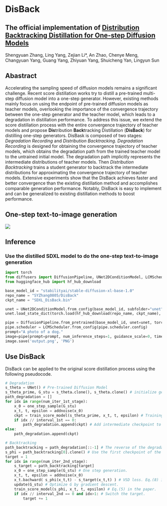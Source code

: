 # DisBack
## The official implementation of [Distribution Backtracking Distillation for One-step Diffusion Models](https://github.com/SYZhang0805/DisBack)
Shengyuan Zhang, Ling Yang, Zejian Li*, An Zhao, Chenye Meng, Changyuan Yang, Guang Yang, Zhiyuan Yang, Shuicheng Yan, Lingyun Sun

## Abastract
Accelerating the sampling speed of diffusion models remains a significant challenge. Recent score distillation works try to distill a pre-trained multi-step diffusion model into a one-step generator. 
However, existing methods mainly focus on using the endpoint of pre-trained diffusion models as teacher models, overlooking the importance of the convergence trajectory between the one-step generator and the teacher model, which leads to a degradation in distillation performance.
To address this issue, we extend the score distillation process with the entire convergence trajectory of teacher models and propose **Dis**tribution **Back**tracking Distillation (**DisBack**) for distilling one-step generators. DisBask is composed of two stages: _Degradation Recording_ and _Distribution Backtracking_. 
_Degradation Recording_ is designed for obtaining the convergence trajectory of teacher models, which obtains the degradation path from the trained teacher model to the untrained initial model. 
The degradation path implicitly represents the intermediate distributions of teacher models.
Then _Distribution Backtracking_ trains a student generator to backtrack the intermediate distributions for approximating the convergence trajectory of teacher models.
Extensive experiments show that the DisBack achieves faster and better convergence than the existing distillation method and accomplishes comparable generation performance.
Notably, DisBack is easy to implement and can be generalized to existing distillation methods to boost performance.

## One-step text-to-image generation
![](https://github.com/SYZhang0805/DisBack/blob/main/samples/samples1.png)

## Inference
### Use the distilled SDXL model to do the one-step text-to-image generation
```python
import torch
from diffusers import DiffusionPipeline, UNet2DConditionModel, LCMScheduler
from huggingface_hub import hf_hub_download

base_model_id = "stabilityai/stable-diffusion-xl-base-1.0"
repo_name = "SYZhang0805/DisBack"
ckpt_name = "SDXL_DisBack.bin"

unet = UNet2DConditionModel.from_config(base_model_id, subfolder="unet").to("cuda", torch.float16)
unet.load_state_dict(torch.load(hf_hub_download(repo_name, ckpt_name), map_location="cuda"))

pipe = DiffusionPipeline.from_pretrained(base_model_id, unet=unet, torch_dtype=torch.float16, use_safetensors=True, variant="fp16").to("cuda")
pipe.scheduler = LCMScheduler.from_config(pipe.scheduler.config)
prompt="A photo of a dog." 
image=pipe(prompt=prompt, num_inference_steps=1, guidance_scale=0, timesteps=[399], height=1024, width=1024).images[0]
image.save('output.png', 'PNG')
```

## Use DisBack
DisBack can be applied to the original score distillation process using the following pseudocode.

```python
# Degradation
s_theta = UNet() # Pre-trained Diffusion Model
s_theta_prime, G_stu = s_theta.clone(), s_theta.clone() # initialize generator and the beginning of the degradation path.
path_degradation = []
for idx in range(num_iter_1st_stage):
	x_0 = one_step_sample(G_stu)
	x_t, t, epsilon = addnoise(x_0)
	ckpt = train_score_model(s_theta_prime, x_t, t, epsilon) # Training strategy depends on the type of pre-trained model used. Eq.(7) in the paper.
	if idx // interval_1st == 0:
		path_degradation.append(ckpt) # Add intermediate checkpoint to the degradation path.
else:
	path_degradation.append(ckpt)

# Backtracking 
path_backtracking = path_degradation[::-1] # The reverse of the degradation path is viewed as the convergence trajectory.
s_phi = path_backtracking[0].clone() # Use the first checkpoint of the convergence trajectory as the initial s_phi.
target = 1
for idx in range(num_iter_2nd_stage):
	s_target = path_backtracking[target]
	x_0 = one_step_sample(G_stu) # One step generation.
	x_t, t, epsilon = addnoise(x_0)
	x_t.bachward( s_phi(x_t,t) - s_target(x_t,t) ) # VSD loss. Eq.(8) in the paper.
	update(G_stu) # Optimize G by gradient descent.
	train_score_model(s_phi, x_t, t, epsilon) # Eq.(5) in the paper.
	if idx // interval_2nd == 0 and idx>1: # Switch the target.
		target += 1 
```
